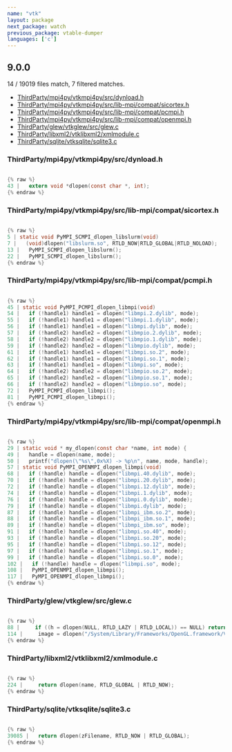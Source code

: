 ```yaml
---
name: "vtk"
layout: package
next_package: watch
previous_package: vtable-dumper
languages: ['c']
---
```

## 9.0.0
14 / 19019 files match, 7 filtered matches.

 - [ThirdParty/mpi4py/vtkmpi4py/src/dynload.h](#thirdpartympi4pyvtkmpi4pysrcdynloadh)
 - [ThirdParty/mpi4py/vtkmpi4py/src/lib-mpi/compat/sicortex.h](#thirdpartympi4pyvtkmpi4pysrclib-mpicompatsicortexh)
 - [ThirdParty/mpi4py/vtkmpi4py/src/lib-mpi/compat/pcmpi.h](#thirdpartympi4pyvtkmpi4pysrclib-mpicompatpcmpih)
 - [ThirdParty/mpi4py/vtkmpi4py/src/lib-mpi/compat/openmpi.h](#thirdpartympi4pyvtkmpi4pysrclib-mpicompatopenmpih)
 - [ThirdParty/glew/vtkglew/src/glew.c](#thirdpartyglewvtkglewsrcglewc)
 - [ThirdParty/libxml2/vtklibxml2/xmlmodule.c](#thirdpartylibxml2vtklibxml2xmlmodulec)
 - [ThirdParty/sqlite/vtksqlite/sqlite3.c](#thirdpartysqlitevtksqlitesqlite3c)

### ThirdParty/mpi4py/vtkmpi4py/src/dynload.h

```c

{% raw %}
43 |   extern void *dlopen(const char *, int);
{% endraw %}

```
### ThirdParty/mpi4py/vtkmpi4py/src/lib-mpi/compat/sicortex.h

```c

{% raw %}
5 | static void PyMPI_SCMPI_dlopen_libslurm(void)
7 |   (void)dlopen("libslurm.so", RTLD_NOW|RTLD_GLOBAL|RTLD_NOLOAD);
13 |   PyMPI_SCMPI_dlopen_libslurm();
22 |   PyMPI_SCMPI_dlopen_libslurm();
{% endraw %}

```
### ThirdParty/mpi4py/vtkmpi4py/src/lib-mpi/compat/pcmpi.h

```c

{% raw %}
45 | static void PyMPI_PCMPI_dlopen_libmpi(void)
54 |   if (!handle1) handle1 = dlopen("libmpi.2.dylib", mode);
55 |   if (!handle1) handle1 = dlopen("libmpi.1.dylib", mode);
56 |   if (!handle1) handle1 = dlopen("libmpi.dylib", mode);
57 |   if (!handle2) handle2 = dlopen("libmpio.2.dylib", mode);
58 |   if (!handle2) handle2 = dlopen("libmpio.1.dylib", mode);
59 |   if (!handle2) handle2 = dlopen("libmpio.dylib", mode);
61 |   if (!handle1) handle1 = dlopen("libmpi.so.2", mode);
62 |   if (!handle1) handle1 = dlopen("libmpi.so.1", mode);
63 |   if (!handle1) handle1 = dlopen("libmpi.so", mode);
64 |   if (!handle2) handle2 = dlopen("libmpio.so.2", mode);
65 |   if (!handle2) handle2 = dlopen("libmpio.so.1", mode);
66 |   if (!handle2) handle2 = dlopen("libmpio.so", mode);
72 |   PyMPI_PCMPI_dlopen_libmpi();
81 |   PyMPI_PCMPI_dlopen_libmpi();
{% endraw %}

```
### ThirdParty/mpi4py/vtkmpi4py/src/lib-mpi/compat/openmpi.h

```c

{% raw %}
29 | static void * my_dlopen(const char *name, int mode) {
49 |   handle = dlopen(name, mode);
50 |   printf("dlopen(\"%s\",0x%X) -> %p\n", name, mode, handle);
57 | static void PyMPI_OPENMPI_dlopen_libmpi(void)
68 |   if (!handle) handle = dlopen("libmpi.40.dylib", mode);
70 |   if (!handle) handle = dlopen("libmpi.20.dylib", mode);
72 |   if (!handle) handle = dlopen("libmpi.12.dylib", mode);
74 |   if (!handle) handle = dlopen("libmpi.1.dylib", mode);
76 |   if (!handle) handle = dlopen("libmpi.0.dylib", mode);
79 |   if (!handle) handle = dlopen("libmpi.dylib", mode);
87 |   if (!handle) handle = dlopen("libmpi_ibm.so.2", mode);
88 |   if (!handle) handle = dlopen("libmpi_ibm.so.1", mode);
89 |   if (!handle) handle = dlopen("libmpi_ibm.so", mode);
91 |   if (!handle) handle = dlopen("libmpi.so.40", mode);
93 |   if (!handle) handle = dlopen("libmpi.so.20", mode);
95 |   if (!handle) handle = dlopen("libmpi.so.12", mode);
97 |   if (!handle) handle = dlopen("libmpi.so.1", mode);
99 |   if (!handle) handle = dlopen("libmpi.so.0", mode);
102 |   if (!handle) handle = dlopen("libmpi.so", mode);
108 |   PyMPI_OPENMPI_dlopen_libmpi();
117 |   PyMPI_OPENMPI_dlopen_libmpi();
{% endraw %}

```
### ThirdParty/glew/vtkglew/src/glew.c

```c

{% raw %}
88 |     if ((h = dlopen(NULL, RTLD_LAZY | RTLD_LOCAL)) == NULL) return NULL;
114 |     image = dlopen("/System/Library/Frameworks/OpenGL.framework/Versions/Current/OpenGL", RTLD_LAZY);
{% endraw %}

```
### ThirdParty/libxml2/vtklibxml2/xmlmodule.c

```c

{% raw %}
224 |     return dlopen(name, RTLD_GLOBAL | RTLD_NOW);
{% endraw %}

```
### ThirdParty/sqlite/vtksqlite/sqlite3.c

```c

{% raw %}
39085 |   return dlopen(zFilename, RTLD_NOW | RTLD_GLOBAL);
{% endraw %}

```